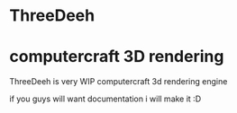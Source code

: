 # ThreeDeeh
# computercraft 3D rendering

ThreeDeeh is very WIP computercraft 3d rendering engine

if you guys will want documentation i will make it :D

